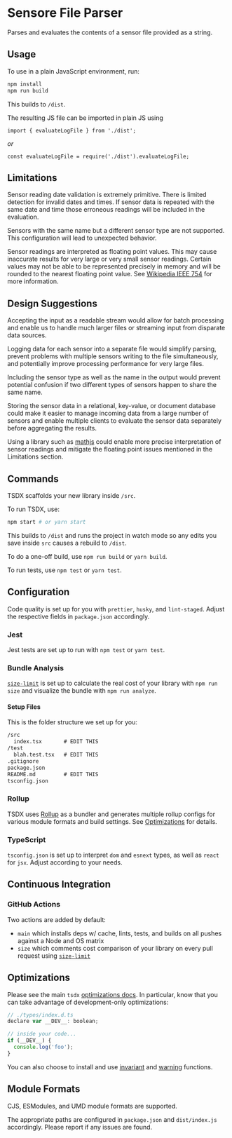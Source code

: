 # Sensore File Parser

Parses and evaluates the contents of a sensor file provided as a string.

## Usage

To use in a plain JavaScript environment, run:

```bash
npm install
npm run build
```

This builds to `/dist`.

The resulting JS file can be imported in plain JS using

`import { evaluateLogFile } from './dist';`

_or_

`const evaluateLogFile = require('./dist').evaluateLogFile;`

## Limitations

Sensor reading date validation is extremely primitive. There is limited detection for invalid dates and times. If sensor data is repeated with the same date and time those erroneous readings will be included in the evaluation.

Sensors with the same name but a different sensor type are not supported. This configuration will lead to unexpected behavior.

Sensor readings are interpreted as floating point values. This may cause inaccurate results for very large or very small sensor readings. Certain values may not be able to be represented precisely in memory and will be rounded to the nearest floating point value. See [Wikipedia IEEE 754](https://en.wikipedia.org/wiki/IEEE_754) for more information.

## Design Suggestions

Accepting the input as a readable stream would allow for batch processing and enable us to handle much larger files or streaming input from disparate data sources.

Logging data for each sensor into a separate file would simplify parsing, prevent problems with multiple sensors writing to the file simultaneously, and potentially improve processing performance for very large files.

Including the sensor type as well as the name in the output would prevent potential confusion if two different types of sensors happen to share the same name.

Storing the sensor data in a relational, key-value, or document database could make it easier to manage incoming data from a large number of sensors and enable multiple clients to evaluate the sensor data separately before aggregating the results.

Using a library such as [mathjs](https://www.npmjs.com/package/mathjs) could enable more precise interpretation of sensor readings and mitigate the floating point issues mentioned in the Limitations section.

## Commands

TSDX scaffolds your new library inside `/src`.

To run TSDX, use:

```bash
npm start # or yarn start
```

This builds to `/dist` and runs the project in watch mode so any edits you save inside `src` causes a rebuild to `/dist`.

To do a one-off build, use `npm run build` or `yarn build`.

To run tests, use `npm test` or `yarn test`.

## Configuration

Code quality is set up for you with `prettier`, `husky`, and `lint-staged`. Adjust the respective fields in `package.json` accordingly.

### Jest

Jest tests are set up to run with `npm test` or `yarn test`.

### Bundle Analysis

[`size-limit`](https://github.com/ai/size-limit) is set up to calculate the real cost of your library with `npm run size` and visualize the bundle with `npm run analyze`.

#### Setup Files

This is the folder structure we set up for you:

```txt
/src
  index.tsx       # EDIT THIS
/test
  blah.test.tsx   # EDIT THIS
.gitignore
package.json
README.md         # EDIT THIS
tsconfig.json
```

### Rollup

TSDX uses [Rollup](https://rollupjs.org) as a bundler and generates multiple rollup configs for various module formats and build settings. See [Optimizations](#optimizations) for details.

### TypeScript

`tsconfig.json` is set up to interpret `dom` and `esnext` types, as well as `react` for `jsx`. Adjust according to your needs.

## Continuous Integration

### GitHub Actions

Two actions are added by default:

- `main` which installs deps w/ cache, lints, tests, and builds on all pushes against a Node and OS matrix
- `size` which comments cost comparison of your library on every pull request using [`size-limit`](https://github.com/ai/size-limit)

## Optimizations

Please see the main `tsdx` [optimizations docs](https://github.com/palmerhq/tsdx#optimizations). In particular, know that you can take advantage of development-only optimizations:

```js
// ./types/index.d.ts
declare var __DEV__: boolean;

// inside your code...
if (__DEV__) {
  console.log('foo');
}
```

You can also choose to install and use [invariant](https://github.com/palmerhq/tsdx#invariant) and [warning](https://github.com/palmerhq/tsdx#warning) functions.

## Module Formats

CJS, ESModules, and UMD module formats are supported.

The appropriate paths are configured in `package.json` and `dist/index.js` accordingly. Please report if any issues are found.
